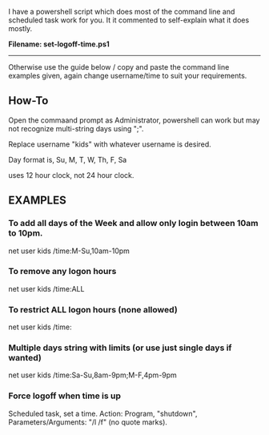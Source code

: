 <!-- Owner source https://github.com/SystemJargon/parental-settings -->


I have a powershell script which does most of the command line and scheduled task work for you.
It it commented to self-explain what it does mostly.

<b>Filename: set-logoff-time.ps1</b>

----

Otherwise use the guide below / copy and paste the command line examples given, again change username/time to suit your requirements.


## How-To

Open the commaand prompt as Administrator, powershell can work but may not recognize multi-string days using ";".

Replace username "kids" with whatever username is desired.

Day format is, Su, M, T, W, Th, F, Sa

uses 12 hour clock, not 24 hour clock.

## EXAMPLES ##

### To add all days of the Week and allow only login between 10am to 10pm.
net user kids /time:M-Su,10am-10pm

### To remove any logon hours
net user kids /time:ALL

### To restrict ALL logon hours (none allowed)
net user kids /time:

### Multiple days string with limits (or use just single days if wanted)
net user kids /time:Sa-Su,8am-9pm;M-F,4pm-9pm

### Force logoff when time is up
Scheduled task, set a time. Action: Program, "shutdown", Parameters/Arguments: "/l /f" (no quote marks).
